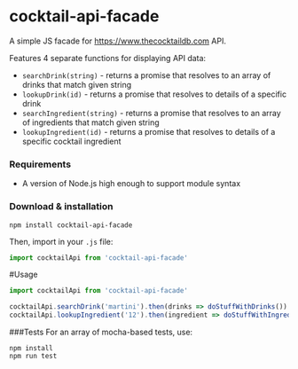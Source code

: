 # cocktail-api-facade
A simple JS facade for https://www.thecocktaildb.com API.

Features 4 separate functions for displaying API data:
* `searchDrink(string)` - returns a promise that resolves to an array of drinks that match given string
* `lookupDrink(id)` - returns a promise that resolves to details of a specific drink
* `searchIngredient(string)` - returns a promise that resolves to an array of ingredients that match given string
* `lookupIngredient(id)` - returns a promise that resolves to details of a specific cocktail ingredient

### Requirements
* A version of Node.js high enough to support module syntax

### Download & installation
```
npm install cocktail-api-facade
```
Then, import in your `.js` file:
```js
import cocktailApi from 'cocktail-api-facade'
```

#Usage

```js
import cocktailApi from 'cocktail-api-facade'

cocktailApi.searchDrink('martini').then(drinks => doStuffWithDrinks())
cocktailApi.lookupIngredient('12').then(ingredient => doStuffWithIngredient())
```

###Tests
For an array of mocha-based tests, use:
```
npm install
npm run test
```
